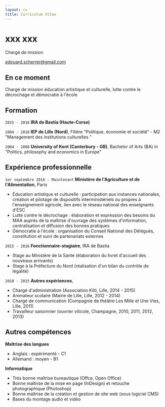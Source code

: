 ```yaml
---
layout: cv
title: Curriculum Vitae
---
```

# xxx xxx
Chargé de mission 

<div id="webaddress">
<a href="xxx@gmail.com">edouard.scherrer@gmail.com</a>
</div>


## En ce moment

Chargé de mission éducation artistique et culturelle, lutte contre le décrochage et démocratie à l'école

## Formation

`2015 - 2016`
__IRA de Bastia (Haute-Corse)__

`2004 - 2010`
__IEP de Lille (Nord)__, Filière "Politique, économie et société" - M2 "Management des institutions culturelles "

`2004 - 2008`
__University of Kent (Canterbury - GB)__, Bachelor of Arts (BA) in "Politics, philosophy and economics in Europe"


## Expérience professionnelle

`1er septembre 2016 - Maintenant`
__Ministère de l'Agriculture et de l'Alimentation__, Paris

- Éducation artistique et culturelle : participation aux instances nationales, création et pilotage de dispositifs interministériels ou propres à l'enseignement agricole, lien avec le réseau national des enseignants d'ESC
- Lutte contre le décrochage : élaboration et expression des besoins du MAA auprès de la maîtrise d'ouvrage des systèmes d'information, centralisation et diffusion des bonnes pratiques
- Démocratie à l'école : organisation du Conseil National des Délégués, constitution et suivi de partenariats externes

`2015 - 2016`
__Fonctionnaire-stagiaire__, IRA de Bastia
- Stage au Ministère de la Santé (élaboration du livret d'accueil des nouveaux arrivants)
- Stage à la Préfecture du Nord (réalisation d'un bilan du contrôle de légalité)

`2010 - 2015`
__Autres expériences__, 
- Chargé d'administration (Association Kilti, Lille, 2014 - 2015)
- Animateur scolaire (Mairie de Lille, Lille, 2012 - 2014)
- Chargé de communication (Compagnie de théâtre Les Mille et Une Vies, Lille, 2011)
- Travailleur saisonnier (ouvrier viticole, Champagne, 2010, 2011, 2012, 2013)


## Autres compétences

__Maîtrise des langues__
- Anglais : expérimenté - C1
- Allemand : moyen - B1

__Informatique__
- Très bonne maîtrise bureautique (Offce, Open Office)
- Bonne maîtrise de la mise en page (InDesign) et retouche photographique (Photoshop)
- Bonne maîtrise de la création et gestion de site web (sous logiciel CMS)
- Bases du montage audio et vidéo

<!-- ### Footer

Last updated: Juillet 2021 -->



